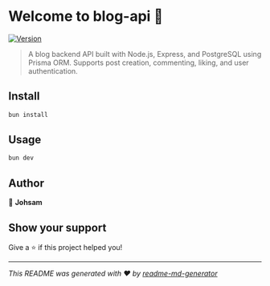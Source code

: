 # Welcome to blog-api 👋

[![Version](https://img.shields.io/npm/v/blog-api.svg)](https://www.npmjs.com/package/blog-api)

> A blog backend API built with Node.js, Express, and PostgreSQL using Prisma ORM. Supports post creation, commenting, liking, and user authentication.

## Install

```sh
bun install
```

## Usage

```sh
bun dev
```

## Author

👤 **Johsam**

## Show your support

Give a ⭐️ if this project helped you!

---

_This README was generated with ❤️ by [readme-md-generator](https://github.com/kefranabg/readme-md-generator)_
